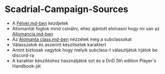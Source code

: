 ﻿# Scadrial-Campaign-Sources

- A [Félvér.md-ben](./Félvér.md) kezdjetek
- Allomantát fogtok mind csinálni, ehez ajánlott elolvasni hogy mi van az [Allomancia.md-ben](./Allomancia.md)
- Az [Alomanta class.md-ben](./Allomanta%20class.md) nézzétek meg a subclassokat
- Válasszatok és aszerint készítsetek karaktert
- Amint biztosak vagytok hogy melyik subclass-t választjátok írjátok be discord-ra
- A karakter készítéshez használjátok ezt és a DnD 5th edition Player's Handbook-ját
